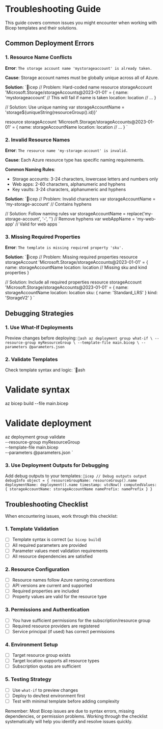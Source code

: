# Troubleshooting Guide

This guide covers common issues you might encounter when working with Bicep templates and their solutions.

## Common Deployment Errors

### 1. Resource Name Conflicts

**Error**: `The storage account name 'mystorageaccount' is already taken.`

**Cause**: Storage account names must be globally unique across all of Azure.

**Solution**:
`icep
// Problem: Hard-coded name
resource storageAccount 'Microsoft.Storage/storageAccounts@2023-01-01' = {
  name: 'mystorageaccount'  // This will fail if name is taken
  location: location
  // ...
}

// Solution: Use unique naming
var storageAccountName = 'storage${uniqueString(resourceGroup().id)}'

resource storageAccount 'Microsoft.Storage/storageAccounts@2023-01-01' = {
  name: storageAccountName
  location: location
  // ...
}
`

### 2. Invalid Resource Names

**Error**: `The resource name 'my-storage-account' is invalid.`

**Cause**: Each Azure resource type has specific naming requirements.

**Common Naming Rules**:
- Storage accounts: 3-24 characters, lowercase letters and numbers only
- Web apps: 2-60 characters, alphanumeric and hyphens
- Key vaults: 3-24 characters, alphanumeric and hyphens

**Solution**:
`icep
// Problem: Invalid characters
var storageAccountName = 'my-storage-account'  // Contains hyphens

// Solution: Follow naming rules
var storageAccountName = replace('my-storage-account', '-', '')  // Remove hyphens
var webAppName = 'my-web-app'  // Valid for web apps
`

### 3. Missing Required Properties

**Error**: `The template is missing required property 'sku'.`

**Solution**:
`icep
// Problem: Missing required properties
resource storageAccount 'Microsoft.Storage/storageAccounts@2023-01-01' = {
  name: storageAccountName
  location: location
  // Missing sku and kind properties
}

// Solution: Include all required properties
resource storageAccount 'Microsoft.Storage/storageAccounts@2023-01-01' = {
  name: storageAccountName
  location: location
  sku: {
    name: 'Standard_LRS'
  }
  kind: 'StorageV2'
}
`

## Debugging Strategies

### 1. Use What-If Deployments

Preview changes before deploying:
`ash
az deployment group what-if \
  --resource-group myResourceGroup \
  --template-file main.bicep \
  --parameters @parameters.json
`

### 2. Validate Templates

Check template syntax and logic:
`ash
# Validate syntax
az bicep build --file main.bicep

# Validate deployment
az deployment group validate \
  --resource-group myResourceGroup \
  --template-file main.bicep \
  --parameters @parameters.json
`

### 3. Use Deployment Outputs for Debugging

Add debug outputs to your templates:
`icep
// Debug outputs
output debugInfo object = {
  resourceGroupName: resourceGroup().name
  deploymentName: deployment().name
  timestamp: utcNow()
  computedValues: {
    storageAccountName: storageAccountName
    namePrefix: namePrefix
  }
}
`

## Troubleshooting Checklist

When encountering issues, work through this checklist:

### 1. Template Validation
- [ ] Template syntax is correct (`az bicep build`)
- [ ] All required parameters are provided
- [ ] Parameter values meet validation requirements
- [ ] All resource dependencies are satisfied

### 2. Resource Configuration
- [ ] Resource names follow Azure naming conventions
- [ ] API versions are current and supported
- [ ] Required properties are included
- [ ] Property values are valid for the resource type

### 3. Permissions and Authentication
- [ ] You have sufficient permissions for the subscription/resource group
- [ ] Required resource providers are registered
- [ ] Service principal (if used) has correct permissions

### 4. Environment Setup
- [ ] Target resource group exists
- [ ] Target location supports all resource types
- [ ] Subscription quotas are sufficient

### 5. Testing Strategy
- [ ] Use `what-if` to preview changes
- [ ] Deploy to dev/test environment first
- [ ] Test with minimal template before adding complexity

Remember: Most Bicep issues are due to syntax errors, missing dependencies, or permission problems. Working through the checklist systematically will help you identify and resolve issues quickly.
